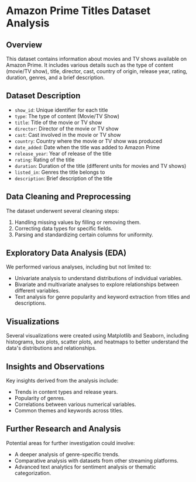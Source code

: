 # Amazon Prime Titles Dataset Analysis

## Overview
This dataset contains information about movies and TV shows available on Amazon Prime. It includes various details such as the type of content (movie/TV show), title, director, cast, country of origin, release year, rating, duration, genres, and a brief description.

## Dataset Description
- `show_id`: Unique identifier for each title
- `type`: The type of content (Movie/TV Show)
- `title`: Title of the movie or TV show
- `director`: Director of the movie or TV show
- `cast`: Cast involved in the movie or TV show
- `country`: Country where the movie or TV show was produced
- `date_added`: Date when the title was added to Amazon Prime
- `release_year`: Year of release of the title
- `rating`: Rating of the title
- `duration`: Duration of the title (different units for movies and TV shows)
- `listed_in`: Genres the title belongs to
- `description`: Brief description of the title

## Data Cleaning and Preprocessing
The dataset underwent several cleaning steps:
1. Handling missing values by filling or removing them.
2. Correcting data types for specific fields.
3. Parsing and standardizing certain columns for uniformity.

## Exploratory Data Analysis (EDA)
We performed various analyses, including but not limited to:
- Univariate analysis to understand distributions of individual variables.
- Bivariate and multivariate analyses to explore relationships between different variables.
- Text analysis for genre popularity and keyword extraction from titles and descriptions.

## Visualizations
Several visualizations were created using Matplotlib and Seaborn, including histograms, box plots, scatter plots, and heatmaps to better understand the data's distributions and relationships.

## Insights and Observations
Key insights derived from the analysis include:
- Trends in content types and release years.
- Popularity of genres.
- Correlations between various numerical variables.
- Common themes and keywords across titles.

## Further Research and Analysis
Potential areas for further investigation could involve:
- A deeper analysis of genre-specific trends.
- Comparative analysis with datasets from other streaming platforms.
- Advanced text analytics for sentiment analysis or thematic categorization.
